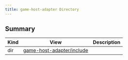 ```yaml
---
title: game-host-adapter Directory
---
```


## Summary
| Kind | View | Description |
|------|------|-------------|
|dir|[game-host-adapter/include](/game-host-adapter/dir_d6247cb30ad01aa73b1d675218087d11/#dir_d6247cb30ad01aa73b1d675218087d11)||
